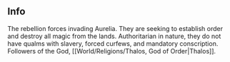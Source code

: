 ## Info
The rebellion forces invading Aurelia. They are seeking to establish order and destroy all magic from the lands. Authoritarian in nature, they do not have qualms with slavery, forced curfews, and mandatory conscription. Followers of the God, [[World/Religions/Thalos, God of Order|Thalos]].